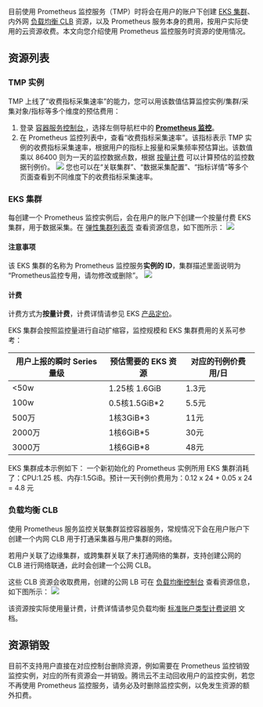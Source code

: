 目前使用 Prometheus 监控服务（TMP）时将会在用户的账户下创建 [EKS 集群](https://cloud.tencent.com/document/product/457/39807)、内外网 [负载均衡 CLB](https://cloud.tencent.com/document/product/214) 资源，以及 Prometheus 服务本身的费用，按用户实际使用的云资源收费。本文向您介绍使用 Prometheus 监控服务时资源的使用情况。

## 资源列表

### TMP 实例

TMP 上线了“收费指标采集速率”的能力，您可以用该数值估算监控实例/集群/采集对象/指标等多个维度的预估费用：

1. 登录 [容器服务控制台 ](https://console.cloud.tencent.com/tke2)，选择左侧导航栏中的 **[Prometheus 监控](https://console.cloud.tencent.com/tke2/prometheus2)**。
2. 在 Prometheus 监控列表中，查看“收费指标采集速率”。该指标表示 TMP 实例的收费指标采集速率，根据用户的指标上报量和采集频率预估算出。该数值乘以 86400 则为一天的监控数据点数，根据 [按量计费](https://cloud.tencent.com/document/product/1416/65379) 可以计算预估的监控数据刊例价。
![](https://qcloudimg.tencent-cloud.cn/raw/a1873bf5707e78ad1592ac6d6ed8a307.png)
您也可以在“关联集群”、“数据采集配置”、“指标详情”等多个页面查看到不同维度下的收费指标采集速率。

### EKS 集群

每创建一个 Prometheus 监控实例后，会在用户的账户下创建一个按量付费 EKS 集群，用于数据采集。在 [弹性集群列表页](https://console.cloud.tencent.com/tke2/ecluster) 查看资源信息，如下图所示：
![](https://qcloudimg.tencent-cloud.cn/raw/9d1de29fbe253ea39bfede7c41efc877.png)

#### 注意事项

该 EKS 集群的名称为 Prometheus 监控服务**实例的 ID**，集群描述里面说明为 “Prometheus监控专用，请勿修改或删除”。
![](https://qcloudimg.tencent-cloud.cn/raw/f95655d0a14ca71e13e891d4bdeadb81.png)

#### 计费

计费方式为**按量计费**，计费详情请参见 EKS [产品定价](https://cloud.tencent.com/document/product/457/39806#ModeDescription)。

EKS 集群会按照监控量进行自动扩缩容，监控规模和 EKS 集群费用的关系可参考：

| **用户上报的瞬时 Series 量级** | **预估需要的 EKS 资源** | **对应的刊例价费用/日** |
| ------------------------------ | ----------------------- | ----------------------- |
| <50w                           | 1.25核 1.6GiB           | 1.3元                   |
| 100w                           | 0.5核1.5GiB*2           | 5.5元                   |
| 500万                          | 1核3GiB*3               | 11元                    |
| 2000万                         | 1核6GiB*5               | 30元                    |
| 3000万                         | 1核6GiB*8               | 48元                    |

EKS 集群成本示例如下：
  一个新初始化的 Prometheus 实例所用 EKS 集群消耗了：CPU:1.25 核、内存:1.5GiB。预计一天刊例价费用为：0.12 x 24 + 0.05 x 24 =  4.8 元

### 负载均衡 CLB

使用 Prometheus 服务监控关联集群监控容器服务，常规情况下会在用户账户下创建一个内网 CLB 用于打通采集器与用户集群的网络。

若用户关联了边缘集群，或跨集群关联了未打通网络的集群，支持创建公网的 CLB 进行网络联通，此时会创建一个公网 CLB。

这些 CLB 资源会收取费用，创建的公网 LB 可在 [负载均衡控制台](https://console.cloud.tencent.com/clb/instance?rid=1) 查看资源信息，如下图所示：
![](https://main.qcloudimg.com/raw/c39cfe139bb6cac6e32c757e2fd223b8.png)

该资源按实际使用量计费，计费详情请参见负载均衡 [标准账户类型计费说明](https://cloud.tencent.com/document/product/214/42935) 文档。

## 资源销毁

目前不支持用户直接在对应控制台删除资源，例如需要在 Prometheus 监控销毁监控实例，对应的所有资源会一并销毁。腾讯云不主动回收用户的监控实例，若您不再使用 Prometheus 监控服务，请务必及时删除监控实例，以免发生资源的额外扣费。
